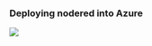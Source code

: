 

### Deploying nodered into Azure

<a href="https://portal.azure.com/#create/Microsoft.Template/uri/https%3A%2F%2Fraw.githubusercontent.com%2Fionutcarp%2Fnode-red-az-webapp%2Fmain%2Fwebapp.json%3Ftoken%3D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" target="_blank"><img src="http://azuredeploy.net/deploybutton.png"/></a>
